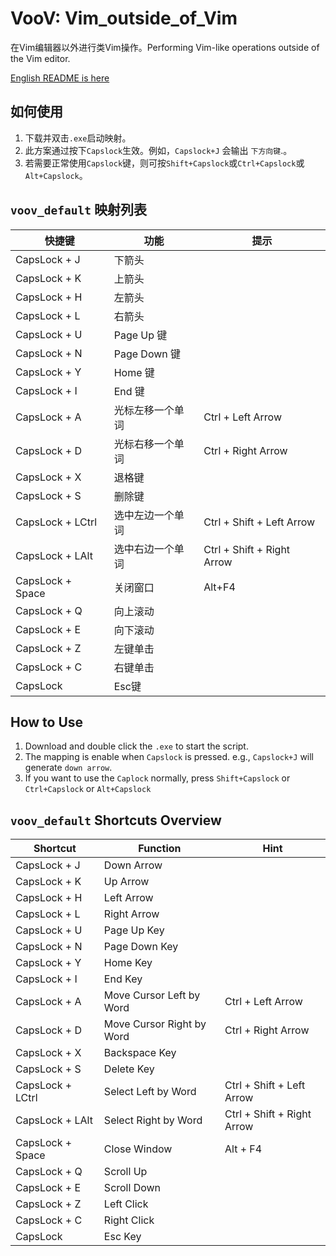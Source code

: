 # VooV: Vim_outside_of_Vim

在Vim编辑器以外进行类Vim操作。Performing Vim-like operations outside of the Vim editor.

[English README is here](#how-to-use)

## 如何使用

1. 下载并双击`.exe`启动映射。
2. 此方案通过按下`Capslock`生效。例如，`Capslock+J` 会输出 `下方向键`.。
3. 若需要正常使用`Capslock`键，则可按`Shift+Capslock`或`Ctrl+Capslock`或`Alt+Capslock`。

## `voov_default` 映射列表

| 快捷键           | 功能             | 提示                       |
| ---------------- | ---------------- | -------------------------- |
| CapsLock + J     | 下箭头           |                            |
| CapsLock + K     | 上箭头           |                            |
| CapsLock + H     | 左箭头           |                            |
| CapsLock + L     | 右箭头           |                            |
| CapsLock + U     | Page Up 键       |                            |
| CapsLock + N     | Page Down 键     |                            |
| CapsLock + Y     | Home 键          |                            |
| CapsLock + I     | End 键           |                            |
| CapsLock + A     | 光标左移一个单词 | Ctrl + Left Arrow          |
| CapsLock + D     | 光标右移一个单词 | Ctrl + Right Arrow         |
| CapsLock + X     | 退格键           |                            |
| CapsLock + S     | 删除键           |                            |
| CapsLock + LCtrl | 选中左边一个单词 | Ctrl + Shift + Left Arrow  |
| CapsLock + LAlt  | 选中右边一个单词 | Ctrl + Shift + Right Arrow |
| CapsLock + Space | 关闭窗口         | Alt+F4                     |
| CapsLock + Q     | 向上滚动         |                            |
| CapsLock + E     | 向下滚动         |                            |
| CapsLock + Z     | 左键单击         |                            |
| CapsLock + C     | 右键单击         |                            |
|CapsLock|Esc键||

## How to Use 

1. Download and double click the `.exe` to start the script.
2. The mapping is enable when `Capslock` is pressed. e.g., `Capslock+J` will generate `down arrow`.
3. If you want to use the `Caplock` normally, press `Shift+Capslock` or `Ctrl+Capslock` or `Alt+Capslock`

## `voov_default` Shortcuts Overview

| Shortcut         | Function                  | Hint                       |
| ---------------- | ------------------------- | -------------------------- |
| CapsLock + J     | Down Arrow                |                            |
| CapsLock + K     | Up Arrow                  |                            |
| CapsLock + H     | Left Arrow                |                            |
| CapsLock + L     | Right Arrow               |                            |
| CapsLock + U     | Page Up Key               |                            |
| CapsLock + N     | Page Down Key             |                            |
| CapsLock + Y     | Home Key                  |                            |
| CapsLock + I     | End Key                   |                            |
| CapsLock + A     | Move Cursor Left by Word  | Ctrl + Left Arrow          |
| CapsLock + D     | Move Cursor Right by Word | Ctrl + Right Arrow         |
| CapsLock + X     | Backspace Key             |                            |
| CapsLock + S     | Delete Key                |                            |
| CapsLock + LCtrl | Select Left by Word       | Ctrl + Shift + Left Arrow  |
| CapsLock + LAlt  | Select Right by Word      | Ctrl + Shift + Right Arrow |
| CapsLock + Space | Close Window              | Alt + F4                   |
| CapsLock + Q     | Scroll Up                 |                            |
| CapsLock + E     | Scroll Down               |                            |
| CapsLock + Z     | Left Click                |                            |
| CapsLock + C     | Right Click               |                            |
|CapsLock|Esc Key||

